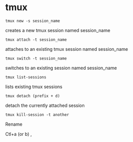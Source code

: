 # tmux
```
tmux new -s session_name
```

creates a new tmux session named session_name

```
tmux attach -t session_name
```

attaches to an existing tmux session named session_name

```
tmux switch -t session_name
```

switches to an existing session named session_name

```
tmux list-sessions
```

lists existing tmux sessions


```
tmux detach (prefix + d)
```

detach the currently attached session


```
tmux kill-session -t another
```


Rename 

Ctl+a (or b) ,
